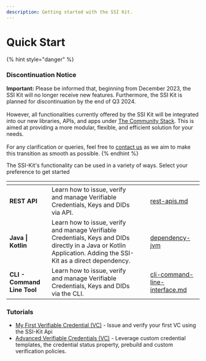 ```yaml
---
description: Getting started with the SSI Kit.
---
```


# Quick Start

{% hint style="danger" %}
### Discontinuation Notice

**Important:** Please be informed that, beginning from December 2023, the SSI Kit will no longer receive new features. Furthermore, the SSI Kit is planned for discontinuation by the end of Q3 2024.\
\
However, all functionalities currently offered by the SSI Kit will be integrated into our new libraries, APIs, and apps under [The Community Stack](https://walt.id/blog/p/community-stack). This is aimed at providing a more modular, flexible, and efficient solution for your needs.\
\
For any clarification or queries, feel free to [contact us](https://walt.id/discord) as we aim to make this transition as smooth as possible.
{% endhint %}

The SSI-Kit's functionality can be used in a variety of ways. Select your preference to get started

<table data-view="cards"><thead><tr><th></th><th></th><th></th><th data-hidden data-card-target data-type="content-ref"></th></tr></thead><tbody><tr><td><strong>REST API</strong></td><td>Learn how to issue, verify and manage Verifiable Credentials, Keys and DIDs  via API.</td><td></td><td><a href="rest-apis.md">rest-apis.md</a></td></tr><tr><td><strong>Java | Kotlin</strong></td><td>Learn how to issue, verify and manage Verifiable Credentials, Keys and DIDs  directly in a Java or Kotlin Application. Adding the SSI-Kit as a direct dependency.</td><td></td><td><a href="dependency-jvm/">dependency-jvm</a></td></tr><tr><td><strong>CLI - Command Line Tool</strong></td><td>Learn how to issue, verify and manage Verifiable Credentials, Keys and DIDs  via the CLI.</td><td></td><td><a href="cli-command-line-interface.md">cli-command-line-interface.md</a></td></tr></tbody></table>

### Tutorials

* [My First Verifiable Credential (VC)](../tutorials/my-first-vc.md) - Issue and verify your first VC using the SSI-Kit Api
* [Advanced Verifiable Credentials (VC)](../tutorials/advanced-vc.md) - Leverage custom credential templates, the credential status property, prebuild and custom verification policies.

